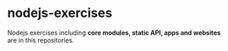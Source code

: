 # nodejs-exercises
 Nodejs exercises including **core modules, static API, apps and websites** are in this repositories.
